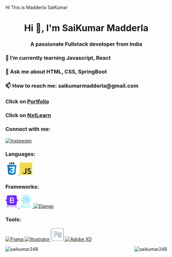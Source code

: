 Hi This is Madderla SaiKumar
<div align="center"> <h1>Hi 👋, I'm SaiKumar Madderla</h1> <h3>A passionate Fullstack developer from India</h3> </div> <div> <h3>🌱 I’m currently learning Javascript, React</h3> <h3>💬 Ask me about HTML, CSS, SpringBoot</h3> <h3>📫 How to reach me: saikumarmadderla@gmail.com</h3> <h3>Click on <a href="https://saikumar248.github.io/Portfolio/">Portfolio</a></h3> <h3>Click on <a href="https://saikumar248.github.io/NxtLearn/">NxtLearn</a></h3> </div> <div> <h3>Connect with me:</h3> <p> <a href="https://www.instagram.com/sai_kumar_248" target="_blank"> <img align="center" src="https://raw.githubusercontent.com/rahuldkjain/github-profile-readme-generator/master/src/images/icons/Social/instagram.svg" alt="Instagram" height="30" width="40" /> </a> </p> </div> <div> <h3>Languages:</h3> <p> <a href="https://www.w3schools.com/css/" target="_blank" rel="noreferrer"> <img src="https://raw.githubusercontent.com/devicons/devicon/master/icons/css3/css3-original-wordmark.svg" alt="CSS3" width="40" height="40"/> </a> <a href="https://developer.mozilla.org/en-US/docs/Web/JavaScript" target="_blank" rel="noreferrer"> <img src="https://raw.githubusercontent.com/devicons/devicon/master/icons/javascript/javascript-original.svg" alt="JavaScript" width="40" height="40"/> </a> </p> </div> <div> <h3>Frameworks:</h3> <p> <a href="https://getbootstrap.com" target="_blank" rel="noreferrer"> <img src="https://raw.githubusercontent.com/devicons/devicon/master/icons/bootstrap/bootstrap-plain-wordmark.svg" alt="Bootstrap" width="40" height="40"/> </a> <a href="https://reactjs.org/" target="_blank" rel="noreferrer"> <img src="https://raw.githubusercontent.com/devicons/devicon/master/icons/react/react-original-wordmark.svg" alt="React" width="40" height="40"/> </a> <a href="https://www.djangoproject.com/" target="_blank" rel="noreferrer"> <img src="https://static.djangoproject.com/img/logos/django-logo-positive.png" alt="Django" width="70" height="40"/> </a> </p> </div> <div> <h3>Tools:</h3> <p> <a href="https://www.figma.com/" target="_blank" rel="noreferrer"> <img src="https://www.vectorlogo.zone/logos/figma/figma-icon.svg" alt="Figma" width="40" height="40"/> </a> <a href="https://www.adobe.com/in/products/illustrator.html" target="_blank" rel="noreferrer"> <img src="https://www.vectorlogo.zone/logos/adobe_illustrator/adobe_illustrator-icon.svg" alt="Illustrator" width="40" height="40"/> </a> <a href="https://www.photoshop.com/en" target="_blank" rel="noreferrer"> <img src="https://raw.githubusercontent.com/devicons/devicon/master/icons/photoshop/photoshop-line.svg" alt="Photoshop" width="40" height="40"/> </a> <a href="https://www.adobe.com/products/xd.html" target="_blank" rel="noreferrer"> <img src="https://cdn.worldvectorlogo.com/logos/adobe-xd.svg" alt="Adobe XD" width="40" height="40"/> </a> </p> </div> <div> <p><img align="left" src="https://github-readme-stats.vercel.app/api/top-langs?username=saikumar248&show_icons=true&locale=en&layout=compact" alt="saikumar248" /></p> <p>&nbsp;<img align="right" src="https://github-readme-stats.vercel.app/api?username=saikumar248&show_icons=true&locale=en" alt="saikumar248" /></p> </div>

